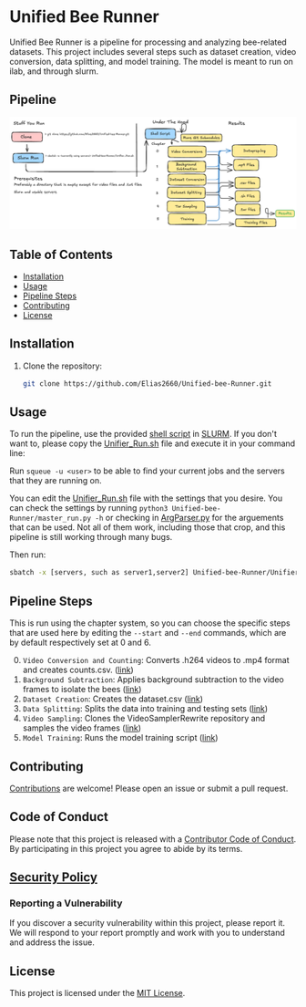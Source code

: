 # Unified Bee Runner

Unified Bee Runner is a pipeline for processing and analyzing bee-related datasets. This project includes several steps such as dataset creation, video conversion, data splitting, and model training. The model is meant to run on ilab, and through slurm.

## Pipeline

![PipelineImage](RunImage.png)

## Table of Contents

- [Installation](#installation)
- [Usage](#usage)
- [Pipeline Steps](#pipeline-steps)
- [Contributing](#contributing)
- [License](#license)

## Installation

1. Clone the repository:

   ```sh
   git clone https://github.com/Elias2660/Unified-bee-Runner.git
   ```

## Usage

To run the pipeline, use the provided [shell script](Unifier_Run.sh) in [SLURM](https://slurm.schedmd.com/documentation.html). If you don't want to, please copy the [Unifier_Run.sh](Unifier_Run.sh) file and execute it in your command line:

Run `squeue -u <user>` to be able to find your current jobs and the servers that they are running on.

You can edit the [Unifier_Run.sh](Unifier_Run.sh) file with the settings that you desire. You can check the settings by running `python3 Unified-bee-Runner/master_run.py -h` or checking in [ArgParser.py](ArgParser.py) for the arguements that can be used. Not all of them work, including those that crop, and this pipeline is still working through many bugs.

Then run:

```sh
sbatch -x [servers, such as server1,server2] Unified-bee-Runner/Unifier_Run.sh
```

## Pipeline Steps

This is run using the chapter system, so you can choose the specific steps that are used here by editing the `--start` and `--end` commands, which are by default respectively set at 0 and 6. 

0. `Video Conversion and Counting`: Converts .h264 videos to .mp4 format and creates counts.csv. ([link](https://github.com/Elias2660/Video_Frame_Counter))
1. `Background Subtraction`: Applies background subtraction to the video frames to isolate the bees ([link](https://github.com/Elias2660/Video_Subtractions))
2. `Dataset Creation`: Creates the dataset.csv ([link](https://github.com/Elias2660/Dataset_Creator))
2. `Data Splitting`: Splits the data into training and testing sets ([link](https://github.com/Elias2660/working_bee_analysis/blob/main/make_validation_training.py))
3. `Video Sampling`: Clones the VideoSamplerRewrite repository and samples the video frames ([link](https://github.com/Elias2660/VideoSamplerRewrite))
4. `Model Training`: Runs the model training script ([link](https://github.com/Elias2660/working_bee_analysis/blob/main/VidActRecTrain.py))

## Contributing

[Contributions](CONTRIBUTING.md) are welcome! Please open an issue or submit a pull request.

## Code of Conduct

Please note that this project is released with a [Contributor Code of Conduct](CODE_OF_CONDUCT.md). By participating in this project you agree to abide by its terms.

## [Security Policy](SECURITY.md)

### Reporting a Vulnerability

If you discover a security vulnerability within this project, please report it. We will respond to your report promptly and work with you to understand and address the issue.

## License

This project is licensed under the [MIT License](LICENSE).
